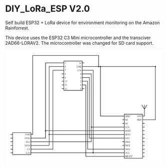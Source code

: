 # DIY_LoRa_ESP V2.0
Self build ESP32 + LoRa device for environment monitoring on the Amazon Rainforrest.


This device uses the ESP32 C3 Mini microcontroller and the transciver 2AD66-LORAV2.
The microcontroller was changed for SD card support.

![Diagrama do Circuito](img/circuitR2.png)